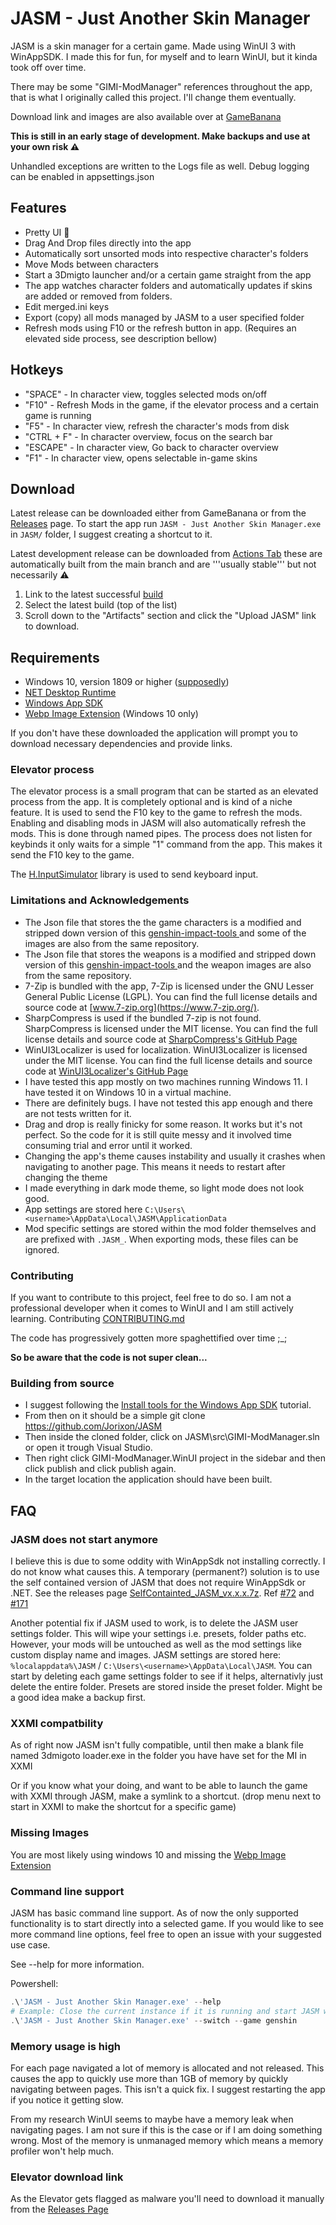 # JASM - Just Another Skin Manager

JASM is a skin manager for a certain game. Made using WinUI 3 with WinAppSDK. 
I made this for fun, for myself and to learn WinUI, but it kinda took off over time.

There may be some "GIMI-ModManager" references throughout the app, that is what I originally called this project. I'll change them eventually.


Download link and images are also available over at [GameBanana](https://gamebanana.com/tools/14574)

**This is still in an early stage of development. Make backups and use at your own risk ⚠️** 

Unhandled exceptions are written to the Logs file as well. Debug logging can be enabled in appsettings.json 



## Features
- Pretty UI 👀
- Drag And Drop files directly into the app
- Automatically sort unsorted mods into respective character's folders
- Move Mods between characters
- Start a 3Dmigto launcher and/or a certain game straight from the app
- The app watches character folders and automatically updates if skins are added or removed from folders.
- Edit merged.ini keys
- Export (copy) all mods managed by JASM to a user specified folder
- Refresh mods using F10 or the refresh button in app. (Requires an elevated side process, see description bellow)


## Hotkeys
- "SPACE" - In character view, toggles selected mods on/off
- "F10" - Refresh Mods in the game, if the elevator process and a certain game is running
- "F5" - In character view, refresh the character's mods from disk
- "CTRL + F" - In character overview, focus on the search bar
- "ESCAPE" - In character view, Go back to character overview
- "F1" - In character view, opens selectable in-game skins

## Download
Latest release can be downloaded either from GameBanana or from the [Releases](https://github.com/Jorixon/JASM/releases) page. To start the app run ```JASM - Just Another Skin Manager.exe``` in ```JASM/``` folder, I suggest creating a shortcut to it.

Latest development release can be downloaded from [Actions Tab](https://github.com/Jorixon/JASM/actions/workflows/dotnet-desktop.yml?query=branch%3Amain+is%3Asuccess) these are automatically built from the main branch and are '''usually stable''' but not necessarily ⚠️
1. Link to the latest successful [build](https://github.com/Jorixon/JASM/actions/workflows/dotnet-desktop.yml?query=branch%3Amain+is%3Asuccess)
2. Select the latest build (top of the list)
3. Scroll down to the "Artifacts" section and click the "Upload JASM" link to download.

## Requirements
- Windows 10, version 1809 or higher ([supposedly](https://learn.microsoft.com/en-us/windows/apps/windows-app-sdk/))
- [NET Desktop Runtime](https://aka.ms/dotnet-core-applaunch?missing_runtime=true&arch=x64&rid=win10-x64&apphost_version=9.0.0&gui=true)
- [Windows App SDK](https://learn.microsoft.com/en-us/windows/apps/windows-app-sdk/downloads)
- [Webp Image Extension](https://apps.microsoft.com/detail/9pg2dk419drg?hl=en-US&gl=US) (Windows 10 only)

If you don't have these downloaded the application will prompt you to download necessary dependencies and provide links.
 

### Elevator process
The elevator process is a small program that can be started as an elevated process from the app. It is completely optional and is kind of a niche feature.
It is used to send the F10 key to the game to refresh the mods. Enabling and disabling mods in JASM will also automatically refresh the mods. This is done through named pipes. 
The process does not listen for keybinds it only waits for a simple "1" command from the app. This makes it send the F10 key to the game.

The [H.InputSimulator](https://github.com/HavenDV/H.InputSimulator) library is used to send keyboard input.


### Limitations and Acknowledgements
- The Json file that stores the the game characters is a modified and stripped down version of this [genshin-impact-tools ](https://github.com/tokafew420/genshin-impact-tools/blob/3d10e411a411b8ed532356ccb45fcd80b6b2383b/data/characters.json) and some of the images are also from the same repository.
- The Json file that stores the weapons is a modified and stripped down version of this [genshin-impact-tools ](https://github.com/tokafew420/genshin-impact-tools/blob/94d55e8b88d5580d84e6b0991ce82e2798220d44/data/weapons.json) and the weapon images are also from the same repository.
- 7-Zip is bundled with the app, 7-Zip is licensed under the GNU Lesser General Public License (LGPL). You can find the full license details and source code at [www.7-zip.org](https://www.7-zip.org/).
- SharpCompress is used if the bundled 7-zip is not found. SharpCompress is licensed under the MIT license. You can find the full license details and source code at [SharpCompress's GitHub Page](https://github.com/adamhathcock/sharpcompress)
- WinUI3Localizer is used for localization. WinUI3Localizer is licensed under the MIT license. You can find the full license details and source code at [WinUI3Localizer's GitHub Page](https://github.com/AndrewKeepCoding/WinUI3Localizer)
- I have tested this app mostly on two machines running Windows 11. I have tested it on Windows 10 in a virtual machine.
- There are definitely bugs. I have not tested this app enough and there are not tests written for it.
- Drag and drop is really finicky for some reason. It works but it's not perfect. So the code for it is still quite messy and it involved time consuming trial and error until it worked.
- Changing the app's theme causes instability and usually it crashes when navigating to another page. This means it needs to restart after changing the theme
- I made everything in dark mode theme, so light mode does not look good.
- App settings are stored here ```C:\Users\<username>\AppData\Local\JASM\ApplicationData```
- Mod specific settings are stored within the mod folder themselves and are prefixed with ```.JASM_```. When exporting mods, these files can be ignored.

### Contributing
If you want to contribute to this project, feel free to do so. I am not a professional developer when it comes to WinUI and I am still actively learning. Contributing [CONTRIBUTING.md](https://github.com/Jorixon/JASM/blob/main/CONTRIBUTING.md)

The code has progressively gotten more spaghettified over time ;_;

**So be aware that the code is not super clean...**


### Building from source
- I suggest following the [Install tools for the Windows App SDK](https://learn.microsoft.com/en-us/windows/apps/windows-app-sdk/set-up-your-development-environment?tabs=cs-vs-community%2Ccpp-vs-community%2Cvs-2022-17-1-a%2Cvs-2022-17-1-b) tutorial.
- From then on it should be a simple git clone https://github.com/Jorixon/JASM
- Then inside the cloned folder, click on JASM\src\GIMI-ModManager.sln or open it trough Visual Studio.
- Then right click GIMI-ModManager.WinUI project in the sidebar and then click publish and click publish again.
- In the target location the application should have been built.

## FAQ

### JASM does not start anymore

I believe this is due to some oddity with WinAppSdk not installing correctly. I do not know what causes this. A temporary (permanent?) solution is to use the self contained version of JASM that does not require WinAppSdk or .NET. See the releases page [SelfContainted_JASM_vx.x.x.7z](https://github.com/Jorixon/JASM/releases). Ref [#72](https://github.com/Jorixon/JASM/issues/72) and [#171](https://github.com/Jorixon/JASM/issues/171)

Another potential fix if JASM used to work, is to delete the JASM user settings folder. This will wipe your settings i.e. presets, folder paths etc. However, your mods will be untouched as well as the mod settings like custom display name and images. JASM settings are stored here: `%localappdata%\JASM` / `C:\Users\<username>\AppData\Local\JASM`. You can start by deleting each game settings folder to see if it helps, alternativly just delete the entire folder. Presets are stored inside the preset folder. Might be a good idea make a backup first.

### XXMI compatbility
As of right now JASM isn't fully compatible, until then make a blank file named 3dmigoto loader.exe in the folder you have have set for the MI in XXMI

Or if you know what your doing, and want to be able to launch the game with XXMI through JASM, make a symlink to a shortcut. (drop menu next to start in XXMI to make the shortcut for a specific game)


### Missing Images
You are most likely using windows 10 and missing the [Webp Image Extension](https://apps.microsoft.com/detail/9pg2dk419drg?hl=en-US&gl=US)


### Command line support

JASM has basic command line support. As of now the only supported functionality is to start directly into a selected game. If you would like to see more command line options, feel free to open an issue with your suggested use case.

See --help for more information.

Powershell:
```powershell
.\'JASM - Just Another Skin Manager.exe' --help
# Example: Close the current instance if it is running and start JASM with the selected game
.\'JASM - Just Another Skin Manager.exe' --switch --game genshin
```

### Memory usage is high

For each page navigated a lot of memory is allocated and not released. This causes the app to quickly use more than 1GB of memory by quickly navigating between pages. This isn't a quick fix. I suggest restarting the app if you notice it getting slow.

From my research WinUI seems to maybe have a memory leak when navigating pages. I am not sure if this is the case or if I am doing something wrong. Most of the memory is unmanaged memory which means a memory profiler won't help much. 


### Elevator download link

As the Elevator  gets flagged as malware you'll need to download it manually from the [Releases Page](https://github.com/Jorixon/JASM/releases/tag/v2.14.3)
